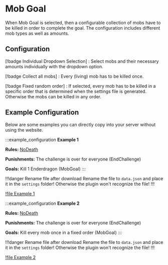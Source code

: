 # Mob Goal

When Mob Goal is selected, then a configurable collection of mobs have to be killed in order to complete the goal. The configuration includes different mob types as well as amounts. 

## Configuration

[!badge Individual Dropdown Selection]
:   Select mobs and their necessary amounts individually with the dropdown option.

[!badge Collect all mobs]
:   Every (living) mob has to be killed once.

[!badge Fixed random order]
:   If selected, every mob has to be killed in a specific order that is determined when the settings file is generated. Otherwise the mobs can be killed in any order.

## Example Configuration

Below are some examples you can directly copy into your server without using the website.

:::example_configuration
**Example 1**

**Rules:** [NoDeath](../rules/noDeath.md)

**Punishments:** The challenge is over for everyone (EndChallenge)

**Goals:** Kill 1 Enderdragon (MobGoal)
:::

!!!danger Rename file after download
Rename the file to `data.json` and place it in the `settings` folder! Otherwise the plugin won't recognize the file!
!!!

[!file Example 1](../static/goals/no_death_end_challenge_mob_goal_1_ender_dragon.json)


:::example_configuration
**Example 2**

**Rules:** [NoDeath](../rules/noDeath.md)

**Punishments:** The challenge is over for everyone (EndChallenge)

**Goals:** Kill every mob once in a fixed order (MobGoal)
:::

!!!danger Rename file after download
Rename the file to `data.json` and place it in the `settings` folder! Otherwise the plugin won't recognize the file!
!!!

[!file Example 2](../static/goals/no_death_end_challenge_mob_goal_every_mob_once_fixed_order.json)
